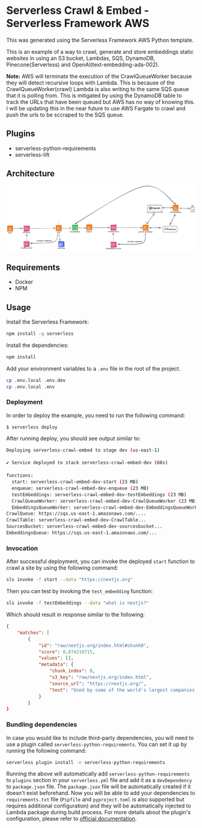 <!--
title: 'AWS Python Example'
description: 'This template demonstrates how to deploy a Python function running on AWS Lambda using the traditional Serverless Framework.'
layout: Doc
framework: v3
platform: AWS
language: python
priority: 2
authorLink: 'https://github.com/serverless'
authorName: 'Serverless, inc.'
authorAvatar: 'https://avatars1.githubusercontent.com/u/13742415?s=200&v=4'
-->


# Serverless Crawl & Embed - Serverless Framework AWS

This was generated using the Serverless Framework AWS Python template. 

This is an example of a way to crawl, generate and store embeddings static websites in using an S3 bucket, Lambdas, SQS, DynamoDB, Pinecone(Serverless) and OpenAI(text-embedding-ada-002).

**Note:** AWS will terminate the execution of the CrawlQueueWorker  because they will detect recursive loops with Lambda. This is because of the CrawlQueueWorker(crawl) Lambda is also writing to the same SQS queue that it is polling from. This is mitigated by using the DynamoDB table to track the URLs that have been queued but AWS has no way  of knowing this. I will be updating this in  the near future to use AWS Fargate to crawl and push the urls to be sccraped to the SQS queue.

## Plugins
- serverless-python-requirements
- serverless-lift

## Architecture
![diagram](./images/serverless-embed-crawl.png)

## Requirements
- Docker
- NPM

## Usage

Install the Serverless Framework:

```bash
npm install -g serverless
```

Install the dependencies:

```bash
npm install
```

Add your environment variables to a `.env` file in the root of the project. 

```bash
cp .env.local .env.dev
cp .env.local .env
```

### Deployment

In order to deploy the example, you need to run the following command:

```
$ serverless deploy
```

After running deploy, you should see output similar to:

```bash
Deploying serverless-crawl-embed to stage dev (us-east-1)

✔ Service deployed to stack serverless-crawl-embed-dev (68s)

functions:
  start: serverless-crawl-embed-dev-start (23 MB)
  enqueue: serverless-crawl-embed-dev-enqueue (23 MB)
  testEmbeddings: serverless-crawl-embed-dev-testEmbeddings (23 MB)
  CrawlQueueWorker: serverless-crawl-embed-dev-CrawlQueueWorker (23 MB)
  EmbeddingsQueueWorker: serverless-crawl-embed-dev-EmbeddingsQueueWorker (23 MB)
CrawlQueue: https://sqs.us-east-1.amazonaws.com/....
CrawlTable: serverless-crawl-embed-dev-CrawlTable...
SourcesBucket: serverless-crawl-embed-dev-sourcesbucket...
EmbeddingsQueue: https://sqs.us-east-1.amazonaws.com/...
```

### Invocation

After successful deployment, you can invoke the deployed `start` function to crawl a site by using the following command:

```bash
sls invoke -f start --data "https://nextjs.org"  
```

Then you can test by invoking the  `test_embedding` function:

```bash
sls invoke -f testEmbeddings --data "what is nextjs?"  
```

Which should result in response similar to the following:

```json
{
    "matches": [
        {
            "id": "raw/nextjs.org/index.html#chunk0",
            "score": 0.874210715,
            "values": [],
            "metadata": {
                "chunk_index": 0,
                "s3_key": "raw/nextjs.org/index.html",
                "source_url": "https://nextjs.org/",
                "text": "Used by some of the world's largest companies, Next.js enables you to create high-quality web applications with the power of React components. Everything you need to build great products on the web. Deploy Next.js to Vercel. Vercel is a frontend cloud from the creators of Next.js, making it easy to get started with Next.js quickly. Jumpstart your Next.js development with pre-built solutions from Vercel and our community. Next.js Boilerplate. A Next.js app and a Serverless Function API. Image Gallery Starter. An image gallery built on Next.js and Cloudinary. Next.js Commerce. An all-in-one starter kit for high-performance ecommerce sites. For performance, efficiency and developer experience. Next.js is trusted by some of the biggest names on the web. Stay updated on new releases and features, guides, and case studies. © 2024 Vercel, Inc."
            }
        }
}
```

### Bundling dependencies

In case you would like to include third-party dependencies, you will need to use a plugin called `serverless-python-requirements`. You can set it up by running the following command:

```bash
serverless plugin install -n serverless-python-requirements
```

Running the above will automatically add `serverless-python-requirements` to `plugins` section in your `serverless.yml` file and add it as a `devDependency` to `package.json` file. The `package.json` file will be automatically created if it doesn't exist beforehand. Now you will be able to add your dependencies to `requirements.txt` file (`Pipfile` and `pyproject.toml` is also supported but requires additional configuration) and they will be automatically injected to Lambda package during build process. For more details about the plugin's configuration, please refer to [official documentation](https://github.com/UnitedIncome/serverless-python-requirements).
